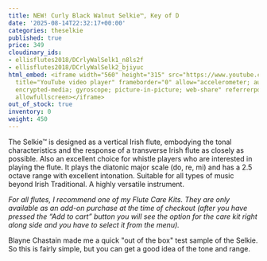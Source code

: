 ```yaml
---
title: NEW! Curly Black Walnut Selkie™, Key of D
date: '2025-08-14T22:32:17+00:00'
categories: theselkie
published: true
price: 349
cloudinary_ids:
- ellisflutes2018/DCrlyWalSelk1_n8ls2f
- ellisflutes2018/DCrlyWalSelk2_bjiyuc
html_embed: <iframe width="560" height="315" src="https://www.youtube.com/embed/pUAXes7F6nw?si=HPtbvYg14TdH46hX"
  title="YouTube video player" frameborder="0" allow="accelerometer; autoplay; clipboard-write;
  encrypted-media; gyroscope; picture-in-picture; web-share" referrerpolicy="strict-origin-when-cross-origin"
  allowfullscreen></iframe>
out_of_stock: true
inventory: 0
weight: 450
---
```


The Selkie™ is designed as a vertical Irish flute, embodying the tonal characteristics and the response of a transverse Irish flute as closely as possible.  Also an excellent choice for whistle players who are interested in playing the flute.   It plays the diatonic major scale (do, re, mi) and has a 2.5 octave range with excellent intonation.  Suitable for all types of music beyond Irish Traditional.  A highly versatile instrument.

*For all flutes, I recommend one of my Flute Care Kits. They are only available as an add-on purchase at the time of checkout (after you have pressed the “Add to cart” button you will see the option for the care kit right along side and you have to select it from the menu).*

Blayne Chastain made me a quick "out of the box" test sample of the Selkie.  So this is fairly simple, but you can get a good idea of the tone and range.